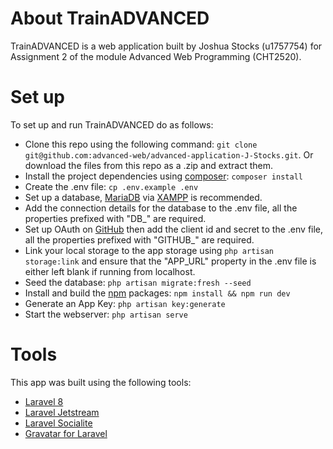 # About TrainADVANCED
TrainADVANCED is a web application built by Joshua Stocks (u1757754) for Assignment 2 of the module Advanced Web Programming (CHT2520).

# Set up
To set up and run TrainADVANCED do as follows:
- Clone this repo using the following command: `git clone git@github.com:advanced-web/advanced-application-J-Stocks.git`. Or download the files from this repo as a .zip and extract them.
- Install the project dependencies using [composer](https://getcomposer.org/): `composer install`
- Create the .env file: `cp .env.example .env`
- Set up a database, [MariaDB](https://mariadb.org/) via [XAMPP](https://www.apachefriends.org/index.html) is recommended.
- Add the connection details for the database to the .env file, all the properties prefixed with "DB_" are required.
- Set up OAuth on [GitHub](https://docs.github.com/en/free-pro-team@latest/developers/apps/creating-an-oauth-app) then add the client id and secret to the .env file, all the properties prefixed with "GITHUB_" are required.
- Link your local storage to the app storage using `php artisan storage:link` and ensure that the "APP_URL" property in the .env file is either left blank if running from localhost.
- Seed the database: `php artisan migrate:fresh --seed`
- Install and build the [npm](https://www.npmjs.com/get-npm) packages: `npm install && npm run dev`
- Generate an App Key: `php artisan key:generate`
- Start the webserver: `php artisan serve`

# Tools
This app was built using the following tools:
- [Laravel 8](https://laravel.com/)
- [Laravel Jetstream](https://jetstream.laravel.com/1.x/introduction.html)
- [Laravel Socialite](https://laravel.com/docs/8.x/socialite)
- [Gravatar for Laravel](https://github.com/creativeorange/gravatar)
